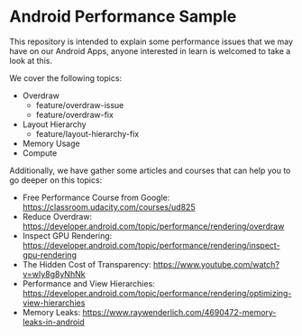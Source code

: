 # Android Performance Sample

This repository is intended to explain some performance issues that we may have on our Android Apps, anyone interested in learn is welcomed to take a look at this.

We cover the following topics:
* Overdraw
  * feature/overdraw-issue
  * feature/overdraw-fix
* Layout Hierarchy
  * feature/layout-hierarchy-fix
* Memory Usage
* Compute

Additionally, we have gather some articles and courses that can help you to go deeper on this topics:
* Free Performance Course from Google: https://classroom.udacity.com/courses/ud825
* Reduce Overdraw: https://developer.android.com/topic/performance/rendering/overdraw
* Inspect GPU Rendering: https://developer.android.com/topic/performance/rendering/inspect-gpu-rendering
* The Hidden Cost of Transparency: https://www.youtube.com/watch?v=wIy8g8yNhNk
* Performance and View Hierarchies: https://developer.android.com/topic/performance/rendering/optimizing-view-hierarchies
* Memory Leaks: https://www.raywenderlich.com/4690472-memory-leaks-in-android
